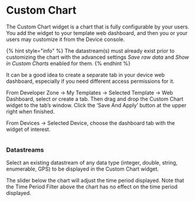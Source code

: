 # Custom Chart

The Custom Chart widget is a chart that is fully configurable by your users. You add the widget to your template web dashboard, and then you or your users may customize it from the Device console.&#x20;

{% hint style="info" %}
The datastream(s) must already exist prior to customizing the chart with the advanced settings _Save raw data_ and _Show in Custom Charts_ enabled for them.&#x20;
{% endhint %}

It can be a good idea to create a separate tab in your device web dashboard, especially if you need different access permissions for it.

From Developer Zone -> My Templates -> Selected Template -> Web Dashboard, select or create a tab. Then drag and drop the Custom Chart widget to the tab’s window. Click the ‘Save And Apply’ button at the upper right when finished.

From Devices -> Selected Device, choose the dashboard tab with the widget of interest. &#x20;

<figure><img src="https://lh7-us.googleusercontent.com/QHl3_swz1p00VQ932l4dagDCOGRX-_cglL43AM2siyg5u6P-tPZxzFl3CjCk7lOidy2G8TfEx2dUQdNQP5rexvBTkLMgwOyP4i2tWv3f0wz3OwkHoFqoiKFVyNU_dmqWvjh6XF6kGZiSOxhaV6zwuJ4" alt=""><figcaption></figcaption></figure>

### Datastreams

Select an existing datastream of any data type (integer, double, string, enumerable, GPS) to be displayed in the Custom Chart widget.

The slider below the chart will adjust the time period displayed.  Note that the Time Period Filter above the chart has no effect on the time period displayed.
